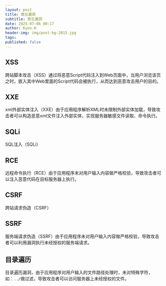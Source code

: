 ```yaml
---
layout: post
title: 常见漏洞
subtitle: 常见漏洞
date: 2025-07-06 00:17
author: Kyon-H
header-img: img/post-bg-2015.jpg
tags: 
published: false
---
```

## XSS

跨站脚本攻击（XSS）通过将恶意Script代码注入到Web页面中，当用户浏览该页之时，嵌入其中Web里面的Script代码会被执行，从而达到恶意攻击用户的目的。
## XXE

xml外部实体注入（XXE）由于应用程序解析XML时未限制外部实体加载，导致攻击者可以构造恶意xml文件注入外部实体，实现服务器敏感文件读取、命令执行。
## SQLi

SQL注入（SQLi）
## RCE

远程命令执行（RCE）由于应用程序未对用户输入内容做严格校验，导致攻击者可以注入恶意代码在目标服务器上执行。
## CSRF

跨站请求伪造（CSRF）
## SSRF

服务端请求伪造（SSRF）由于应用程序未对用户输入内容做严格校验，导致攻击者可以利用漏洞执行未经授权的服务端请求。
## 目录遍历

目录遍历漏洞，由于应用程序对用户输入的文件路径处理时，未对特殊字符，如：`../`做过滤，导致攻击者可以访问服务器上未经授权的文件。